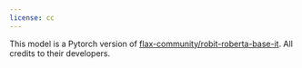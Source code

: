 ```yaml
---
license: cc
---
```


This model is a Pytorch version of [flax-community/robit-roberta-base-it](https://huggingface.co/flax-community/robit-roberta-base-it). All credits to their developers.
